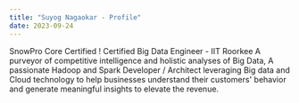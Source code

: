 ```yaml
---
title: "Suyog Nagaokar - Profile"
date: 2023-09-24
---
```


SnowPro Core Certified !
Certified Big Data Engineer - IIT Roorkee
A purveyor of competitive intelligence and holistic analyses of Big Data,
A passionate Hadoop and Spark Developer / Architect leveraging Big data and Cloud technology to help businesses understand their customers' behavior and generate meaningful insights to elevate the revenue.
